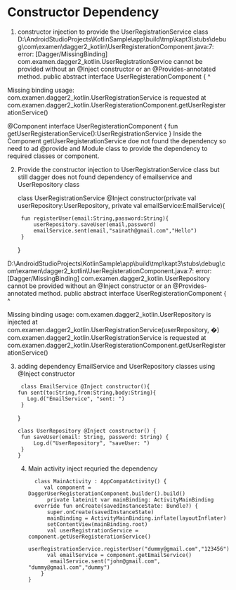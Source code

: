 # Constructor Dependency
1. constructor injection to provide the UserRegistrationService class
D:\AndroidStudioProjects\KotlinSample\app\build\tmp\kapt3\stubs\debug\com\examen\dagger2_kotlin\UserRegisterationComponent.java:7: error: [Dagger/MissingBinding] com.examen.dagger2_kotlin.UserRegistrationService cannot be provided without an @Inject constructor or an @Provides-annotated method.
public abstract interface UserRegisterationComponent {
                ^
  
  Missing binding usage:
      com.examen.dagger2_kotlin.UserRegistrationService is requested at
          com.examen.dagger2_kotlin.UserRegisterationComponent.getUserRegisterationService()

@Component
interface UserRegisterationComponent {
 fun getUserRegisterationService():UserRegistrationService
}
Inside the Component getUserRegisterationService doe not found the dependency so need to ad @provide and Module class to provide the dependency to required classes or component.

2. Provide the constructor injection to UserRegistrationService class but still dagger does not found dependency of emailservice and UserRepository class

    class UserRegistrationService @Inject constructor(private val userRepository:UserRepository, private  val emailService:EmailService){
    
        fun registerUser(email:String,password:String){
            userRepository.saveUser(email,password)
            emailService.sent(email,"sainath@gmail.com","Hello")
        }
    }

D:\AndroidStudioProjects\KotlinSample\app\build\tmp\kapt3\stubs\debug\com\examen\dagger2_kotlin\UserRegisterationComponent.java:7: error: [Dagger/MissingBinding] com.examen.dagger2_kotlin.UserRepository cannot be provided without an @Inject constructor or an @Provides-annotated method.
public abstract interface UserRegisterationComponent {
                ^
  
  Missing binding usage:
      com.examen.dagger2_kotlin.UserRepository is injected at
          com.examen.dagger2_kotlin.UserRegistrationService(userRepository, �)
      com.examen.dagger2_kotlin.UserRegistrationService is requested at
          com.examen.dagger2_kotlin.UserRegisterationComponent.getUserRegisterationService()

3. adding dependency EmailService and UserRepository classes using @Inject constructor

        class EmailService @Inject constructor(){
       fun sent(to:String,from:String,body:String){
          Log.d("EmailService", "sent: ")
        }
     }

       class UserRepository @Inject constructor() {
        fun saveUser(email: String, password: String) {
            Log.d("UserRepository", "saveUser: ")
        }
       }

   4. Main activity inject requried the dependency
  
   
            class MainActivity : AppCompatActivity() {
               val component = DaggerUserRegisterationComponent.builder().build()
                private lateinit var mainBinding: ActivityMainBinding
            override fun onCreate(savedInstanceState: Bundle?) {
                super.onCreate(savedInstanceState)
                mainBinding = ActivityMainBinding.inflate(layoutInflater)
                setContentView(mainBinding.root)
                val userRegistrationService = component.getUserRegisterationService()
                userRegistrationService.registerUser("dummy@gmail.com","123456")
                val emailService = component.getEmailService()
                 emailService.sent("john@gmail.com", "dummy@gmail.com","dummy")
              }
          }
